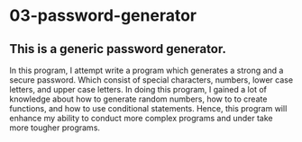 # 03-password-generator
## This is a generic password generator.


In this program, I attempt write a program which generates a strong and a secure password. Which consist of special characters, numbers, lower case letters, and upper case letters. In doing this program, I gained a lot of knowledge about how to generate random numbers, how to to create functions, and how to use conditional statements. Hence, this program will enhance my ability to conduct more complex programs and under take more tougher programs.